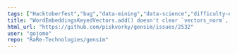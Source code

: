 ```yaml
---
tags: ["Hacktoberfest","bug","data-mining","data-science","difficulty-easy","document-similarity","fasttext","gensim","impact-MEDIUM","information-retrieval","machine-learning","natural-language-processing","neural-network","nlp","python","reach-LOW","topic-modeling","word-embeddings","word-similarity","word2vec"]
title: "WordEmbeddingsKeyedVectors.add() doesn't clear `vectors_norm`, causing `IndexError` on later `most_similar()`"
html_url: "https://github.com/piskvorky/gensim/issues/2532"
user: "gojomo"
repo: "RaRe-Technologies/gensim"
---
```



